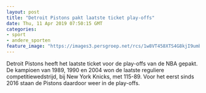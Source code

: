 ```yaml
---
layout: post
title: "Detroit Pistons pakt laatste ticket play-offs"
date: Thu, 11 Apr 2019 07:50:15 GMT
categories: 
- sport 
- andere_sporten 
feature_image: "https://images3.persgroep.net/rcs/1w8VT458XTS4G8kjI9umb0opuiE/diocontent/145282598/_fitwidth/400/?appId=21791a8992982cd8da851550a453bd7f&quality=0.7"
---
```


Detroit Pistons heeft het laatste ticket voor de play-offs van de NBA gepakt. De kampioen van 1989, 1990 en 2004 won de laatste reguliere competitiewedstrijd, bij New York Knicks, met 115-89. Voor het eerst sinds 2016 staan de Pistons daardoor weer in de play-offs.
